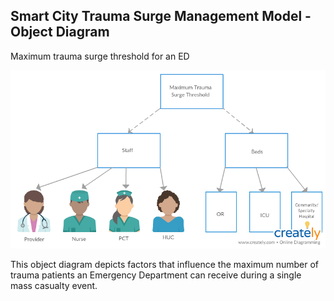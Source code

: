 ## Smart City Trauma Surge Management Model - Object Diagram

Maximum trauma surge threshold for an ED

![Trauma Surge Management Object Diagram](https://github.com/IDS6145-18Spring/assignment-1-practice-designing-models-Hsiao-Chin/blob/master/images/Trauma%20Surge%20Management.png)

This object diagram depicts factors that influence the maximum number of trauma patients an Emergency Department can receive during a single mass casualty event. 

